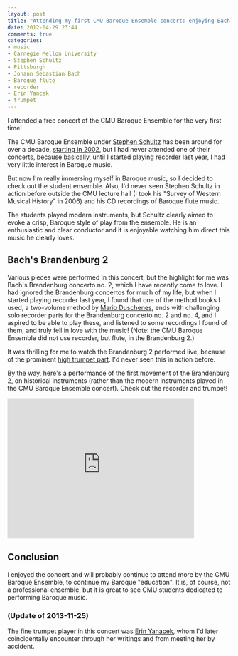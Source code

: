 ```yaml
---
layout: post
title: "Attending my first CMU Baroque Ensemble concert: enjoying Bach's Brandenburg 2"
date: 2012-04-29 23:44
comments: true
categories: 
- music
- Carnegie Mellon University
- Stephen Schultz
- Pittsburgh
- Johann Sebastian Bach
- Baroque flute
- recorder
- Erin Yancek
- trumpet
---
```

I attended a free concert of the CMU Baroque Ensemble for the very first time!

The CMU Baroque Ensemble under [Stephen Schultz](http://www.stephenschultz.net/) has been around for over a decade, [starting in 2002](http://www.stephenschultz.net/teaching.html), but I had never attended one of their concerts, because basically, until I started playing recorder last year, I had very little interest in Baroque music.

But now I'm really immersing myself in Baroque music, so I decided to check out the student ensemble. Also, I'd never seen Stephen Schultz in action before outside the CMU lecture hall (I took his "Survey of Western Musical History" in 2006) and his CD recordings of Baroque flute music.

The students played modern instruments, but Schultz clearly aimed to evoke a crisp, Baroque style of play from the ensemble. He is an enthusiastic and clear conductor and it is enjoyable watching him direct this music he clearly loves.

## Bach's Brandenburg 2

Various pieces were performed in this concert, but the highlight for me was Bach's Brandenburg concerto no. 2, which I have recently come to love. I had ignored the Brandenburg concertos for much of my life, but when I started playing recorder last year, I found that one of the method books I used, a two-volume method by [Mario Duschenes](http://www.aswltd.com/adultmet.htm#begin), ends with challenging solo recorder parts for the Brandenburg concerto no. 2 and no. 4, and I aspired to be able to play these, and listened to some recordings I found of them, and truly fell in love with the music! (Note: the CMU Baroque Ensemble did not use recorder, but flute, in the Brandenburg 2.)

It was thrilling for me to watch the Brandenburg 2 performed live, because of the prominent [high trumpet part](http://abel.hive.no/trumpet/bach/brandenburg/). I'd never seen this in action before.

By the way, here's a performance of the first movement of the Brandenburg 2, on historical instruments (rather than the modern instruments played in the CMU Baroque Ensemble concert). Check out the recorder and trumpet!

<iframe width="420" height="315" src="http://www.youtube.com/embed/EC1E4_imS0A" frameborder="0" allowfullscreen></iframe>

## Conclusion

I enjoyed the concert and will probably continue to attend more by the CMU Baroque Ensemble, to continue my Baroque "education". It is, of course, not a professional ensemble, but it is great to see CMU students dedicated to performing Baroque music.

### (Update of 2013-11-25)

The fine trumpet player in this concert was [Erin Yanacek](/blog/2013/11/25/a-fine-trumpet-recital-by-erin-yanacek), whom I'd later coincidentally encounter through her writings and from meeting her by accident.
